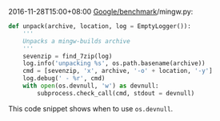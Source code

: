 2016-11-28T15:00+08:00
[Google/benchmark](https://github.com/google/benchmark)/mingw.py:

```python
def unpack(archive, location, log = EmptyLogger()):
    '''
    Unpacks a mingw-builds archive
    '''
    sevenzip = find_7zip(log)
    log.info('unpacking %s', os.path.basename(archive))
    cmd = [sevenzip, 'x', archive, '-o' + location, '-y']
    log.debug(' - %r', cmd)
    with open(os.devnull, 'w') as devnull:
        subprocess.check_call(cmd, stdout = devnull)
```

This code snippet shows when to use `os.devnull`.

